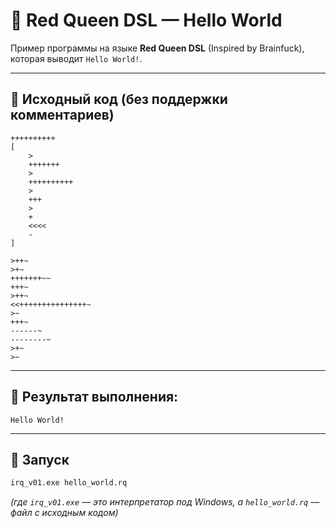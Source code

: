 # 🧠 Red Queen DSL — Hello World

Пример программы на языке **Red Queen DSL** (Inspired by Brainfuck), которая выводит `Hello World!`.

---

## 📜 Исходный код (без поддержки комментариев)

```brainfuck
++++++++++
[
    >
    +++++++
    >
    ++++++++++
    >
    +++
    >
    +
    <<<<
    -
]

>++~
>+~
+++++++~~
+++~
>++~
<<+++++++++++++++~
>~
+++~
------~
--------~
>+~
>~
```

---

## 🧾 Результат выполнения:

```
Hello World!
```

---

## 🚀 Запуск

```bash
irq_v01.exe hello_world.rq
```

*(где `irq_v01.exe` — это интерпретатор под Windows, а `hello_world.rq` — файл с исходным кодом)*